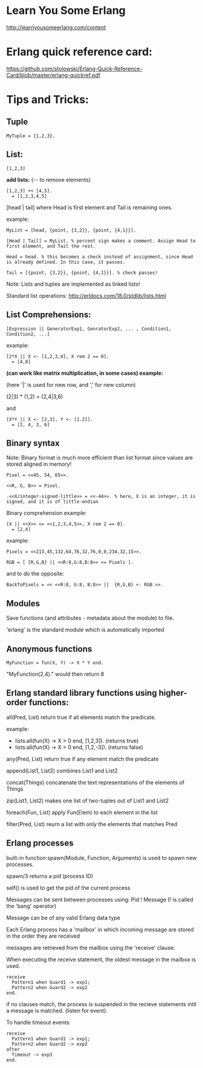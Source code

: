 # Learn You Some Erlang

http://learnyousomeerlang.com/content

# Erlang quick reference card:

https://github.com/stolowski/Erlang-Quick-Reference-Card/blob/master/erlang-quickref.pdf

# Tips and Tricks:

## Tuple

    MyTuple = {1,2,3}.

## List:

    [1,2,3]


**add lists:** (-- to remove elements)

    [1,2,3] ++ [4,5].
      = [1,2,3,4,5]


[head | tail] where Head is first element and Tail is remaining ones.

example:

    MyList = [head, {point, {3,2}}, {point, {4,1}}].

    [Head | Tail] = MyList. % percent sign makes a comment. Assign Head to first element, and Tail the rest.

    Head = head. % this becomes a check instead of assignment, since Head is already defined. In this case, it passes.

    Tail = [{point, {3,2}}, {point, {4,1}}]. % check passes!

Note: Lists and tuples are implemented as linked lists!

Standard list operations: http://erldocs.com/18.0/stdlib/lists.html

## List Comprehensions:

    [Expression || GeneratorExp1, GenratorExp2, ... , Condition1, Condition2, ...]

example:

    [2*X || X <- [1,2,3,4], X rem 2 == 0].
      = [4,8]


**(can work like matrix multiplication, in some cases) example:**

(here '|' is used for new row, and ',' for new column)

(2|3) * (1,2) = (2,4|3,6)

and

    [X*Y || X <- [2,3], Y <- [1.2]].
      = [2, 4, 3, 6]

## Binary syntax

Note: Binary format is much more efficient than list format since values are stored aligned in memory!

    Pixel = <<45, 54, 65>>.

    <<R, G, B>> = Pixel.

    .<<X/integer-signed-little>> = <<-44>>. % here, X is an integer, it is signed, and it is of little-endian

Binary comprehension example:

    [X || <<X>> <= <<1,2,3,4,5>>, X rem 2 == 0].
      = [2,4]

example:

    Pixels = <<213,45,132,64,76,32,76,0,0,234,32,15>>.

    RGB = [ {R,G,B} || <<R:8,G:8,B:8>> <= Pixels ].

and to do the opposite:

    BackToPixels = << <<R:8, G:8, B:8>> ||  {R,G,B} <- RGB >>.


## Modules

Save functions (and attributes - metadata about the module) to file.

'erlang' is the standard module which is automatically imported


## Anonymous functions

    MyFunction = fun(X, Y) -> X * Y end.

"MyFunction(2,4)." would then return 8

## Erlang standard library functions using higher-order functions:

all(Pred, List) return true if all elements match the predicate.

example:

* lists:all(fun(X) -> X > 0 end, [1,2,3]). (returns true)
* lists:all(fun(X) -> X > 0 end, [1,2,-3]). (returns false)

any(Pred, List) return true if any element match the predicate

append(List1, List2) combines List1 and List2

concat(Things) concatenate the text representations of the elements of Things

zip(List1, List2) makes one list of two-tuples out of List1 and List2

foreach(Fun, List) apply Fun(Elem) to each element in the list

filter(Pred, List) reurn a list with only the elements that matches Pred

## Erlang processes

built-in function spawn(Module, Function, Arguments) is used to spawn new processes.

spawn/3 returns a pid (process ID)

self() is used to get the pid of the current process

Messages can be sent between processes using: Pid ! Message (! is called the 'bang' operator)

Message can be of any valid Erlang data type

Each Erlang process has a 'mailbox' in which incoming message are stored in the order they are received

messages are retrieved from the mailbox using the 'receive' clause:

When executing the receive statement, the oldest message in the mailbox is used.

    receive
      Pattern1 when Guard1 -> exp1;
      Pattern2 when Guard2 -> exp2
    end.

if no clauses match, the process is suspended in the recieve statements intil a message is matched. (listen for event).

To handle timeout events:

    receive
      Pattern1 when Guard1 -> exp1;
      Pattern2 when Guard2 -> exp2
    after
      Timeout -> exp3
    end.
